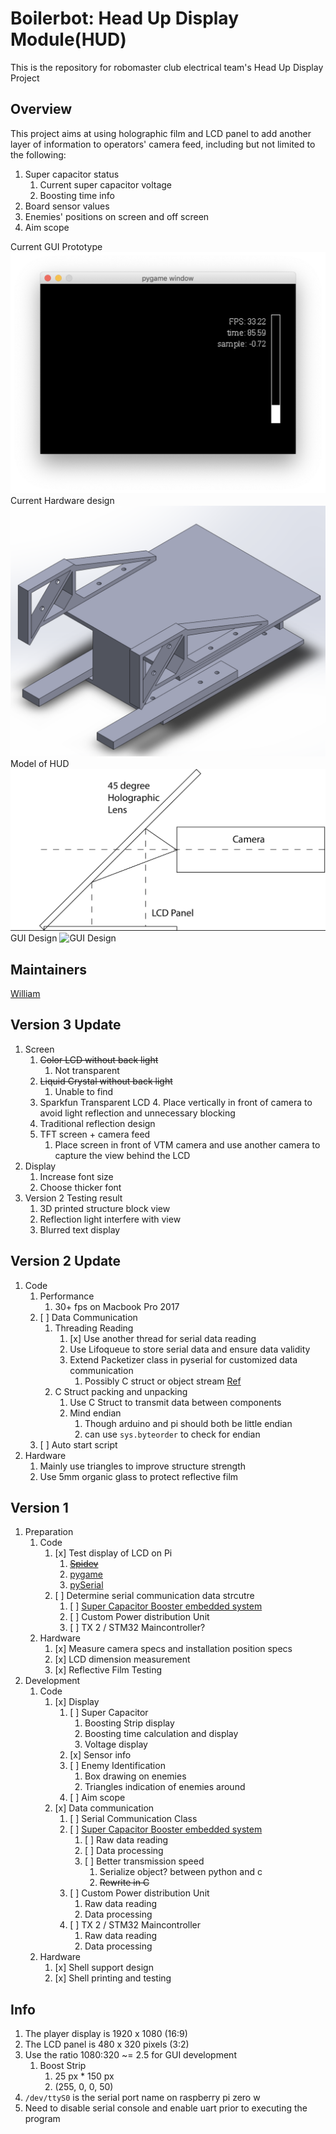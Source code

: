 # Boilerbot: Head Up Display Module(HUD)

This is the repository for robomaster club electrical team's Head Up Display Project

## Overview

This project aims at using holographic film and LCD panel to add another layer of information
to operators' camera feed, including but not limited to the following:

1. Super capacitor status
   1. Current super capacitor voltage
   2. Boosting time info
2. Board sensor values
3. Enemies' positions on screen and off screen
4. Aim scope


Current GUI Prototype
![Current GUI Prototype](./resource/images/GUI-Prototype-3.png)
Current Hardware design
![Current Hardware design](./resource/images/HUD-Shell-V2.png)
Model of HUD
![Model of HUD](./resource/images/preview.png "Model Explain")
GUI Design
![GUI Design](./resource/images/GUI-Design.png "GUI Design")

## Maintainers

[William](https://purduerobomaster.slack.com/team/UCNH7S52P)

## Version 3 Update
1. Screen
    1. ~~Color LCD without back light~~
        1. Not transparent
    2. ~~Liquid Crystal without back light~~
        1. Unable to find
    3. Sparkfun Transparent LCD
        4. Place vertically in front of camera to avoid light reflection and unnecessary blocking
    4. Traditional reflection design
    5. TFT screen + camera feed
        1. Place screen in front of VTM camera and use another camera to capture the view behind the LCD
1. Display
    1. Increase font size
    1. Choose thicker font
1. Version 2 Testing result
    1. 3D printed structure block view
    2. Reflection light interfere with view
    3. Blurred text display

## Version 2 Update

1. Code
    1. Performance
        1. 30+ fps on Macbook Pro 2017
    1. [ ] Data Communication
        1. Threading Reading
            1. [x] Use another thread for serial data reading
            1. Use Lifoqueue to store serial data and ensure data validity
            1. Extend Packetizer class in pyserial for customized data communication
                1. Possibly C struct or object stream [Ref](https://docs.python.org/3/library/struct.html)
        1. C Struct packing and unpacking
            1. Use C Struct to transmit data between components
            1. Mind endian
                1. Though arduino and pi should both be little endian
                1. can use `sys.byteorder` to check for endian
    1. [ ] Auto start script
2. Hardware
    1. Mainly use triangles to improve structure strength
    1. Use 5mm organic glass to protect reflective film

## Version 1

1. Preparation
   1. Code
      1. [x] Test display of LCD on Pi
         1. ~~[Spidev](http://github.com/doceme/py-spidev)~~
         2. [pygame](https://www.pygame.org/docs)
         3. [pySerial](https://pyserial.readthedocs.io/en/latest/shortintro.html)
      2. [ ] Determine serial communication data strcutre
         1. [ ] [Super Capacitor Booster embedded system](https://github.com/RoboMaster-Club/Super-Capacitor-Booster)
         2. [ ] Custom Power distribution Unit
         3. [ ] TX 2 / STM32 Maincontroller?
   2. Hardware
      1. [x] Measure camera specs and installation position specs 
      2. [x] LCD dimension measurement
      3. [x] Reflective Film Testing
2. Development
   1. Code
      1. [x] Display
         1. [ ] Super Capacitor
            1. Boosting Strip display
            2. Boosting time calculation and display
            3. Voltage display
         2. [x] Sensor info
         3. [ ] Enemy Identification
            1. Box drawing on enemies
            2. Triangles indication of enemies around
         4. [ ] Aim scope
      2. [x] Data communication
         1. [ ] Serial Communication Class
         2. [ ] [Super Capacitor Booster embedded system](https://github.com/RoboMaster-Club/Super-Capacitor-Booster)
            1. [ ] Raw data reading
            2. [ ] Data processing
            3. [ ] Better transmission speed
               1. Serialize object? between python and c
               2. ~~Rewrite in C~~
         3. [ ] Custom Power distribution Unit
            1. Raw data reading
            2. Data processing
         4. [ ] TX 2 / STM32 Maincontroller
            1. Raw data reading
            2. Data processing
   2. Hardware
      1. [x] Shell support design
      2. [x] Shell printing and testing

## Info
1. The player display is 1920 x 1080 (16:9)
2. The LCD panel is 480 x 320 pixels (3:2)
3. Use the ratio 1080:320 ~= 2.5 for GUI development
   1. Boost Strip
      1. 25 px *  150 px
      2. (255, 0, 0, 50)
4. `/dev/ttyS0` is the serial port name on raspberry pi zero w
5. Need to disable serial console and enable uart prior to executing the program